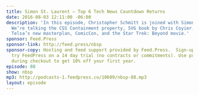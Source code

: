 ```yaml
---
title: Simon St. Laurent — Top 6 Tech News Countdown Returns
date: 2016-08-03 12:11:00 -06:00
description: 'In this episode, Christopher Schmitt is joined with Simon St. Laurent.
  We’re talking the CSS Containment property, SVG book by Chris Coyier, Pokemon Go,
  Telsa’s new masterplan, ComicCon, and the Star Trek: Beyond movie.'
sponsor: Feed.Press
sponsor-link: http://feed.press/nbsp
sponsor-copy: Hosting and feed support provided by Feed.Press.  Sign-up today and
  try FeedPress on a 14 day trial (no contracts or commitments). Use promo code *nbsp*
  during checkout to get 10% off your first year.
episode: 88
show: nbsp
mp3: http://podcasts-1.feedpress.co/10609/nbsp-88.mp3
layout: episode
---
```


